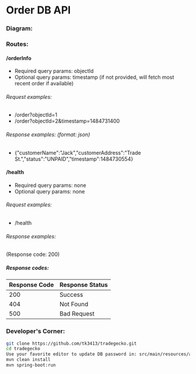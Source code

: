 # Order DB API

### Diagram:


### Routes:

#### /orderInfo 
* Required query params: objectId
* Optional query params: timestamp (if not provided, will fetch most recent order if available)
###### Request examples: 
* /order?objectId=1 
* /order?objectId=2&timestamp=1484731400

###### Response examples: (format: json)
* {"customerName":"Jack","customerAddress":"Trade St.","status":"UNPAID","timestamp":1484730554}

#### /health
* Required query params: none
* Optional query params: none

###### Request examples: 
* /health

###### Response examples:
(Response code: 200)

##### Response codes:
| Response Code | Response Status |
|---------------|-----------------|
| 200           | Success         |
| 404           | Not Found       |
| 500           | Bad Request     |


### Developer's Corner:
```bash
git clone https://github.com/tk3413/tradegecko.git
cd tradegecko
Use your favorite editor to update DB password in: src/main/resources/application.properties
mvn clean install
mvn spring-boot:run
```
